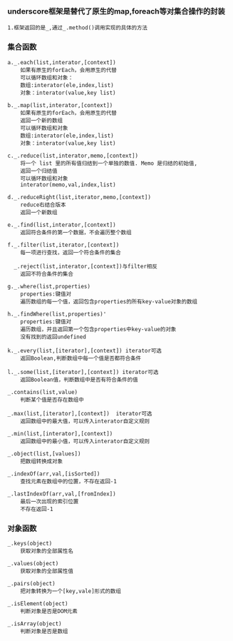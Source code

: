 ### underscore框架是替代了原生的map,foreach等对集合操作的封装
    1.框架返回的是_,通过_.method()调用实现的具体的方法
    
### 集合函数
    a._.each(list,interator,[context])
        如果有原生的forEach，会用原生的代替
        可以循环数组和对象：
        数组:interator(ele,index,list)
        对象：interator(value,key list)
    
    b._.map(list,interator,[context])
        如果有原生的forEach，会用原生的代替
        返回一个新的数组
        可以循环数组和对象
        数组:interator(ele,index,list)
        对象：interator(value,key list)

    c._.reduce(list,interator,memo,[context])
        将一个 list 里的所有值归结到一个单独的数值. Memo 是归结的初始值,
        返回一个归结值
        可以循环数组和对象
        interator(memo,val,index,list)
    
    d._.reduceRight(list,iterator,memo,[context])
        reduce右结合版本
        返回一个新数组

    e._.find(list,interator,[context])
        返回符合条件的第一个数据，不会遍历整个数组

    f._.filter(list,iterator,[context])
        每一项进行查找，返回一个符合条件的集合

      _.reject(list,interator,[context])与filter相反
        返回不符合条件的集合

    g._.where(list,properties)
        properties:键值对
        遍历数组的每一个值，返回包含properties的所有key-value对象的数组

    h._.findWhere(list,properties)'
        properties:键值对
        遍历数组，并且返回第一个包含properties中key-value的对象
        没有找到的返回undefined

    k._.every(list,[iterator],[context]) iterator可选
        返回Boolean,判断数组中每一个值是否都符合条件

    l._.some(list,[iterator],[context]) iterator可选
        返回Boolean值，判断数组中是否有符合条件的值
    
    _.contains(list,value)
        判断某个值是否存在数组中

    _.max(list,[iterator],[context])  iterator可选
        返回数组中的最大值，可以传入interator自定义规则

    _.min(list,[interator],[context])
        返回数组中的最小值，可以传入interator自定义规则

    _.object(list,[values])
        把数组转换成对象

    _.indexOf(arr,val,[isSorted])
        查找元素在数组中的位置，不存在返回-1

    _.lastIndexOf(arr,val,[fromIndex])
        最后一次出现的索引位置
        不存在返回-1

### 对象函数
    _.keys(object)
        获取对象的全部属性名

    _.values(object)
        获取对象的全部属性值

    _.pairs(object)
        把对象转换为一个[key,vale]形式的数组

    _.isElement(object)
        判断对象是否是DOM元素

    _.isArray(object)
        判断对象是否是数组

    